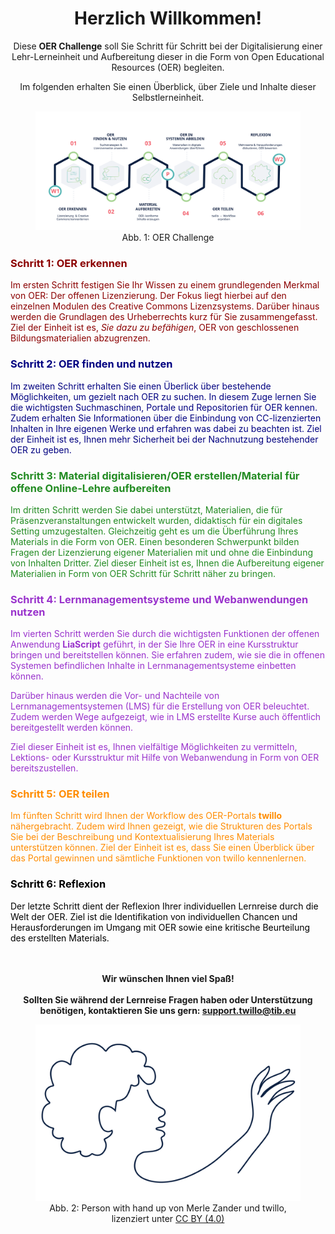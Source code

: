 <center>

# Herzlich Willkommen!

Diese <b>OER Challenge</b> soll Sie Schritt für Schritt bei der Digitalisierung einer Lehr-Lerneinheit und Aufbereitung dieser in die Form von Open Educational Resources (OER) begleiten.

Im folgenden erhalten Sie einen Überblick, über Ziele und Inhalte dieser Selbstlerneinheit.

<figure>
    <img src="images/AdvanceOrganizer_TraintheTrainer.svg" alt="Abb. 1: OER Challenge" title="Abb. 1: OER Challenge" max/>
    <figcaption style="text-align:center;font-size:14px;">Abb. 1: OER Challenge</figcaption>
</figure>
</center>

<font color="#8b0000">

### Schritt 1: OER erkennen

Im ersten Schritt festigen Sie Ihr Wissen zu einem grundlegenden Merkmal von OER: Der offenen Lizenzierung. Der Fokus liegt hierbei auf den einzelnen Modulen des Creative Commons Lizenzsystems. Darüber hinaus werden die Grundlagen des Urheberrechts kurz für Sie zusammengefasst. Ziel der Einheit ist es, <i>Sie dazu zu befähigen</i>, OER von geschlossenen Bildungsmaterialien abzugrenzen.

</font>
<font color="#000080">

### Schritt 2: OER finden und nutzen

Im zweiten Schritt erhalten Sie einen Überlick über bestehende Möglichkeiten, um gezielt nach OER zu suchen. In diesem Zuge lernen Sie die wichtigsten Suchmaschinen, Portale und Repositorien für OER kennen. Zudem erhalten Sie Informationen über die Einbindung von CC-lizenzierten Inhalten in Ihre eigenen Werke und erfahren was dabei zu beachten ist. Ziel der Einheit ist es, Ihnen mehr Sicherheit bei der Nachnutzung bestehender OER zu geben.

</font>
<font color="#228b22">

### Schritt 3: Material digitalisieren/OER erstellen/Material für offene Online-Lehre aufbereiten

Im dritten Schritt werden Sie dabei unterstützt, Materialien, die für Präsenzveranstaltungen entwickelt wurden, didaktisch für ein digitales Setting umzugestalten. Gleichzeitig geht es um die Überführung Ihres Materials in die Form von OER. Einen besonderen Schwerpunkt bilden Fragen der Lizenzierung eigener Materialien mit und ohne die Einbindung von Inhalten Dritter. Ziel dieser Einheit ist es, Ihnen die Aufbereitung eigener Materialien in Form von OER Schritt für Schritt näher zu bringen.

</font>
<font color="#9932cc">

### Schritt 4: Lernmanagementsysteme und Webanwendungen nutzen

Im vierten Schritt werden Sie durch die wichtigsten Funktionen der offenen Anwendung <b>LiaScript</b> geführt, in der Sie Ihre OER in eine Kursstruktur bringen und bereitstellen können. Sie erfahren zudem, wie sie die in offenen Systemen befindlichen Inhalte in Lernmanagementsysteme einbetten können.

Darüber hinaus werden die Vor- und Nachteile von Lernmanagementsystemen (LMS) für die Erstellung von OER beleuchtet. Zudem werden Wege aufgezeigt, wie in LMS erstellte Kurse auch öffentlich bereitgestellt werden können.

Ziel dieser Einheit ist es, Ihnen vielfältige Möglichkeiten zu vermitteln,  Lektions- oder Kursstruktur mit Hilfe von Webanwendung in Form von OER bereitszustellen.

</font>
<font color="#ff8c00">

### Schritt 5: OER teilen

Im fünften Schritt wird Ihnen der Workflow des OER-Portals <b>twillo</b> nähergebracht. Zudem wird Ihnen gezeigt, wie die Strukturen des Portals Sie bei der Beschreibung und Kontextualisierung Ihres Materials unterstützen können. Ziel der Einheit ist es, dass Sie einen Überblick über das Portal gewinnen und sämtliche Funktionen von twillo kennenlernen.

</font>
<font color="#000000">

### Schritt 6: Reflexion

Der letzte Schritt dient der Reflexion Ihrer individuellen Lernreise durch die Welt der OER. Ziel ist die Identifikation von individuellen Chancen und Herausforderungen im Umgang mit OER sowie eine kritische Beurteilung des erstellten Materials.
</font>

<br>
<br>
<center>
    <b>
        Wir wünschen Ihnen viel Spaß!
        <br>
        <br>
        Sollten Sie während der Lernreise Fragen haben oder Unterstützung benötigen, kontaktieren Sie uns gern: <a href="mailto:support.twillo@tib.eu">support.twillo@tib.eu</a>
    </b>

<figure>
    <img src="images/lineart_person_with_hand_up.svg" alt="Abb. 2: Person with hand up von Merle Zander und twillo, lizenziert unter CC BY (4.0)" title="Abb. 2: Person with hand up von Merle Zander und twillo, lizenziert unter CC BY (4.0)"/>
    <figcaption style="text-align:center;font-size:14px;">Abb. 2: Person with hand up von Merle Zander und twillo, lizenziert unter <a href="https://creativecommons.org/licenses/by/4.0/deed.de">CC BY (4.0)</a></figcaption>
</figure>

</center>
